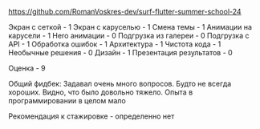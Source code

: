 https://github.com/RomanVoskres-dev/surf-flutter-summer-school-24

Экран с сеткой - 1
Экран с каруселью - 1
Смена темы - 1
Анимации на карусели - 1
Hero анимации - 0
Подгрузка из галереи - 0
Подгрузка с API - 1
Обработка ошибок - 1
Архитектура - 1
Чистота кода - 1
Необычные решения - 0
Дизайн - 1
Презентация результатов - 0

Оценка - 9

Общий фидбек:
Задавал очень много вопросов. Будто не всегда хороших. Видно, что было довольно тяжело. Опыта в программировании в целом мало

Рекомендация к стажировке - определенно нет